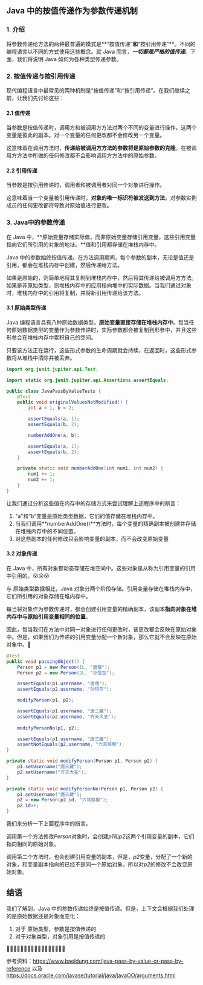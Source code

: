## Java 中的按值传递作为参数传递机制

### 1. 介绍

将参数传递给方法的两种最普遍的模式是**“按值传递”**和**“按引用传递”**。不同的编程语言以不同的方式使用这些概念。就 Java 而言，***一切都是严格的值传递***。下面，我们将说明 Java 如何为各种类型传递参数。

### 2. 按值传递与按引用传递

现代编程语言中最常见的两种机制是“按值传递”和“按引用传递”。在我们继续之前，让我们先讨论这些：

#### 2.1 值传递

当参数是按值传递时，调用方和被调用方方法对两个不同的变量进行操作，这两个变量是彼此的副本。对一个变量的任何更改都不会修改另一个变量。 

这意味着在调用方法时，**传递给被调用方方法的参数将是原始参数的克隆**。在被调用方方法中所做的任何修改都不会影响调用方方法中的原始参数。

#### 2.2 引用传递

当参数是按引用传递时，调用者和被调用者对同一个对象进行操作。

 这意味着当一个变量被引用传递时，**对象的唯一标识符被发送到方法**。对参数实例成员的任何更改都将导致对原始值进行更改。

### 3. Java中的参数传递

在 Java 中，**原始变量存储实际值，而非原始变量存储引用变量，这些引用变量指向它们所引用的对象的地址。**值和引用都存储在堆栈内存中。

Java 中的参数始终按值传递。在方法调用期间，每个参数的副本，无论是值还是引用，都会在堆栈内存中创建，然后传递给方法。

如果是原始的，则简单地将其复制到堆栈内存中，然后将其传递给被调用方方法。如果是非原始类型，则堆栈内存中的应用指向堆中的实际数据。当我们通过对象时，堆栈内存中的引用将复制，并将新引用传递给该方法。

#### 3.1 原始类型传递

Java 编程语言具有八种原始数据类型。**原始变量直接存储在堆栈内存中**。每当任何原始数据类型的变量作为参数传递时，实际参数都会被复制到形参中，并且这些形参会在堆栈内存中累积自己的空间。

只要该方法正在运行，这些形式参数的生命周期就会持续，在返回时，这些形式参数将从堆栈中清除并被丢弃。

```java
import org.junit.jupiter.api.Test;

import static org.junit.jupiter.api.Assertions.assertEquals;

public class JavaPassByValueTests {
    @Test
    public void originalValuesNotModified() {
        int a = 1, b = 2;

        assertEquals(a, 1);
        assertEquals(b, 2);

        numberAddOne(a, b);

        assertEquals(a, 1);
        assertEquals(b, 2);
    }

    private static void numberAddOne(int num1, int num2) {
        num1 += 1;
        num2 += 1;
    }
}
```

让我们通过分析这些值在内存中的存储方式来尝试理解上述程序中的断言：

1. "a"和“b”变量是原始类型数据，它们的值存储在堆栈内存中。
2. 当我们调用**numberAddOne()**方法时，每个变量的精确副本被创建并存储在堆栈内存中的不同位置。
3. 对这些副本的任何修改只会影响变量的副本，而不会改变原始变量

#### 3.2 对象传递

在 Java 中，所有对象都动态存储在堆空间中。这些对象是从称为引用变量的引用中引用的。😵😵😵

与 原始类型数据相比，Java 对象分两个阶段存储。引用变量存储在堆栈内存中，它们所引用的对象存储在堆内存中。

每当将对象作为参数传递时，都会创建引用变量的精确副本，该副本**指向对象在堆内存中与原始引用变量相同的位置**。

因此，每当我们在方法中对同一对象进行任何更改时，该更改都会反映在原始对象中。但是，如果我们为传递的引用变量分配一个新对象，那么它就不会反映在原始对象中。🌈

```java
@Test
public void passingObject() {
    Person p1 = new Person(1L, "唐僧");
    Person p2 = new Person(2L, "孙悟空");

    assertEquals(p1.username, "唐僧");
    assertEquals(p2.username, "孙悟空");

    modifyPerson(p1, p2);

    assertEquals(p1.username, "唐三藏");
    assertEquals(p2.username, "齐天大圣");
    
    modifyPersonNo(p1, p2);

    assertEquals(p1.username, "唐三藏");
    assertNotEquals(p2.username, "六耳猕猴");
}

private static void modifyPerson(Person p1, Person p2) {
    p1.setUsername("唐三藏");
    p2.setUsername("齐天大圣");
}

private static void modifyPersonNo(Person p1, Person p2) {
    p1.setUsername("唐三藏");
    p2 = new Person(p2.id, "六耳猕猴");
    p2.id++;
}
```

我们来分析一下上面程序中的断言。

调用第一个方法修改*Person*对象时，会创建*p1*和*p2*这两个引用变量的副本，它们指向相同的原始对象。

调用第二个方法时，也会创建引用变量的副本，但是，*p2*变量，分配了一个新的对象，和变量副本指向的已经不是同一个原始对象，所以对*p2*的修改不会改变原始对象。

## 结语

我们了解到，Java 中的参数传递始终是按值传递。但是，上下文会根据我们处理的是原始数据还是对象而变化：

1. 对于 原始类型，参数是按值传递的
2. 对于对象类型，对象引用是按值传递的

🎉🎉🎉🎉🎉🎉🎉🎉🎉🎉🎉🎉🎉🎉🎉🎉🎉

参考资料：https://www.baeldung.com/java-pass-by-value-or-pass-by-reference 以及 https://docs.oracle.com/javase/tutorial/java/javaOO/arguments.html
